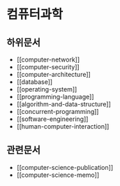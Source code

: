 # 컴퓨터과학

## 하위문서

- [[computer-network]]
- [[computer-security]]
- [[computer-architecture]]
- [[database]]
- [[operating-system]]
- [[programming-language]]
- [[algorithm-and-data-structure]]
- [[concurrent-programming]]
- [[software-engineering]]
- [[human-computer-interaction]]

## 관련문서

- [[computer-science-publication]]
- [[computer-science-memo]]
